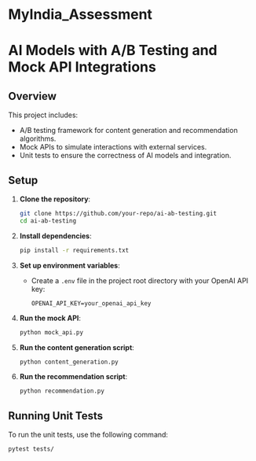 # MyIndia_Assessment

# AI Models with A/B Testing and Mock API Integrations

## Overview

This project includes:
- A/B testing framework for content generation and recommendation algorithms.
- Mock APIs to simulate interactions with external services.
- Unit tests to ensure the correctness of AI models and integration.

## Setup

1. **Clone the repository**:
    ```bash
    git clone https://github.com/your-repo/ai-ab-testing.git
    cd ai-ab-testing
    ```

2. **Install dependencies**:
    ```bash
    pip install -r requirements.txt
    ```

3. **Set up environment variables**:
    - Create a `.env` file in the project root directory with your OpenAI API key:
      ```
      OPENAI_API_KEY=your_openai_api_key
      ```

4. **Run the mock API**:
    ```bash
    python mock_api.py
    ```

5. **Run the content generation script**:
    ```bash
    python content_generation.py
    ```

6. **Run the recommendation script**:
    ```bash
    python recommendation.py
    ```

## Running Unit Tests

To run the unit tests, use the following command:
```bash
pytest tests/
